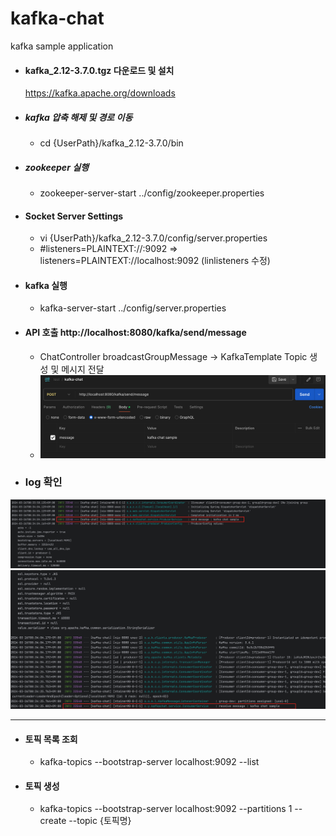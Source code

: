 # kafka-chat
kafka sample application

- #### kafka_2.12-3.7.0.tgz 다운로드 및 설치
   https://kafka.apache.org/downloads

- ##### kafka 압축 해제 및 경로 이동
  - cd {UserPath}/kafka_2.12-3.7.0/bin

- ##### zookeeper 실행
  - zookeeper-server-start ../config/zookeeper.properties

- #### Socket Server Settings
  - vi {UserPath}/kafka_2.12-3.7.0/config/server.properties
  - #listeners=PLAINTEXT://:9092 => listeners=PLAINTEXT://localhost:9092 (linlisteners 수정)

- #### kafka 실행
  - kafka-server-start ../config/server.properties

- #### API 호출 http://localhost:8080/kafka/send/message
  - ChatController broadcastGroupMessage -> KafkaTemplate Topic 생성 및 메시지 전달
  - ![postman](./img/postman.png)

- ### log 확인
![log](./img/sample0.png)
![log](./img/sample1.png)

---

- #### 토픽 목록 조회
  - kafka-topics --bootstrap-server localhost:9092 --list
- #### 토픽 생성
  - kafka-topics --bootstrap-server localhost:9092 --partitions 1 --create --topic {토픽명}
